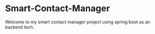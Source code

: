 # Smart-Contact-Manager
Welcome to my smart contact manager project using spring boot as an backend tech.
